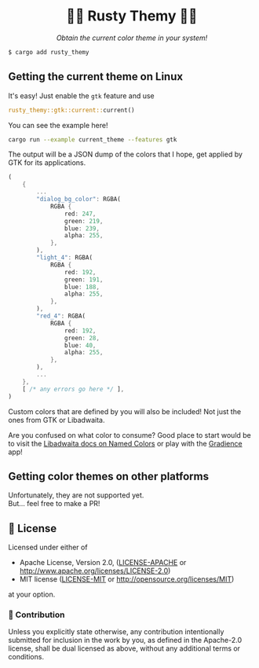 <div align="center">

# 🦀🦀 Rusty Themy 🎨🎨
*Obtain the current color theme in your system!*

</div>

```sh
$ cargo add rusty_themy
```
## Getting the current theme on Linux
It's easy! Just enable the `gtk` feature and use 
```rs
rusty_themy::gtk::current::current()
```
You can see the example here!
```sh
cargo run --example current_theme --features gtk
```
The output will be a JSON dump of the colors that I hope, get applied by GTK for its applications.
```rust
(
    {
        ...
        "dialog_bg_color": RGBA(
            RGBA {
                red: 247,
                green: 219,
                blue: 239,
                alpha: 255,
            },
        ),
        "light_4": RGBA(
            RGBA {
                red: 192,
                green: 191,
                blue: 188,
                alpha: 255,
            },
        ),
        "red_4": RGBA(
            RGBA {
                red: 192,
                green: 28,
                blue: 40,
                alpha: 255,
            },
        ),
        ...
    },
    [ /* any errors go here */ ],
)
```
Custom colors that are defined by you will also be included! Not just the ones from GTK or Libadwaita.

Are you confused on what color to consume? Good place to start would be to visit the [Libadwaita docs on Named Colors](https://gnome.pages.gitlab.gnome.org/libadwaita/doc/1.2/named-colors.html) or play with the [Gradience](https://github.com/GradienceTeam/Gradience) app!

## Getting color themes on other platforms
Unfortunately, they are not supported yet.<br/>
But... feel free to make a PR!
## 📜 License

Licensed under either of

 * Apache License, Version 2.0, ([LICENSE-APACHE](LICENSE-APACHE) or http://www.apache.org/licenses/LICENSE-2.0)
 * MIT license ([LICENSE-MIT](LICENSE-MIT) or http://opensource.org/licenses/MIT)

at your option.

### 💁 Contribution

Unless you explicitly state otherwise, any contribution intentionally submitted
for inclusion in the work by you, as defined in the Apache-2.0 license, shall be dual licensed as above, without any
additional terms or conditions.